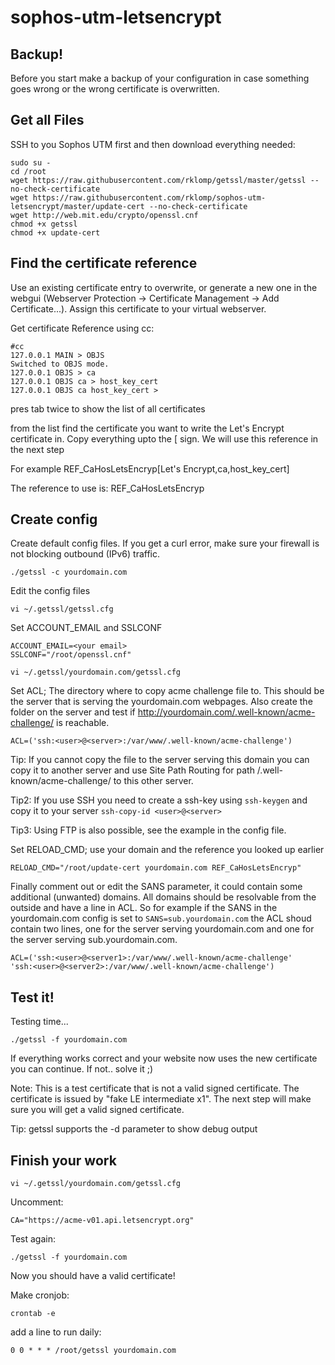 # sophos-utm-letsencrypt

## Backup!
Before you start make a backup of your configuration in case something goes wrong or the wrong certificate is overwritten.


## Get all Files

SSH to you Sophos UTM first and then download everything needed:

```
sudo su -
cd /root
wget https://raw.githubusercontent.com/rklomp/getssl/master/getssl --no-check-certificate
wget https://raw.githubusercontent.com/rklomp/sophos-utm-letsencrypt/master/update-cert --no-check-certificate
wget http://web.mit.edu/crypto/openssl.cnf
chmod +x getssl
chmod +x update-cert
```

## Find the certificate reference

Use an existing certificate entry to overwrite, or generate a new one in the webgui (Webserver Protection -> Certificate Management -> Add Certificate...). Assign this certificate to your virtual webserver.

Get certificate Reference using cc:

```
#cc
127.0.0.1 MAIN > OBJS
Switched to OBJS mode.
127.0.0.1 OBJS > ca
127.0.0.1 OBJS ca > host_key_cert
127.0.0.1 OBJS ca host_key_cert >
```

pres tab twice to show the list of all certificates

from the list find the certificate you want to write the Let's Encrypt certificate in.
Copy everything upto the [ sign. We will use this reference in the next step

For example
REF_CaHosLetsEncryp[Let's Encrypt,ca,host_key_cert] 

The reference to use is: REF_CaHosLetsEncryp

## Create config

Create default config files. If you get a curl error, make sure your firewall is not blocking outbound (IPv6) traffic.

`./getssl -c yourdomain.com`

Edit the config files

`vi ~/.getssl/getssl.cfg`

Set ACCOUNT_EMAIL and SSLCONF
```
ACCOUNT_EMAIL=<your email>
SSLCONF="/root/openssl.cnf"
```

`vi ~/.getssl/yourdomain.com/getssl.cfg`

Set ACL; The directory where to copy acme challenge file to. This should be the server that is serving the yourdomain.com webpages. Also create the folder on the server and test if http://yourdomain.com/.well-known/acme-challenge/ is reachable.

`ACL=('ssh:<user>@<server>:/var/www/.well-known/acme-challenge')`

Tip: If you cannot copy the file to the server serving this domain you can copy it to another server and use Site Path Routing for path /.well-known/acme-challenge/ to this other server.

Tip2: If you use SSH you need to create a ssh-key using `ssh-keygen` and copy it to your server `ssh-copy-id <user>@<server>`

Tip3: Using FTP is also possible, see the example in the config file.

Set RELOAD_CMD; use your domain and the reference you looked up earlier

`RELOAD_CMD="/root/update-cert yourdomain.com REF_CaHosLetsEncryp"`

Finally comment out or edit the SANS parameter, it could contain some additional (unwanted) domains. All domains should be resolvable from the outside and have a line in ACL. So for example if the SANS in the yourdomain.com config is set to `SANS=sub.yourdomain.com` the ACL shoud contain two lines, one for the server serving yourdomain.com and one for the server serving sub.yourdomain.com.

```
ACL=('ssh:<user>@<server1>:/var/www/.well-known/acme-challenge'
'ssh:<user>@<server2>:/var/www/.well-known/acme-challenge')
```


## Test it!
Testing time...

`./getssl -f yourdomain.com`

If everything works correct and your website now uses the new certificate you can continue. If not.. solve it ;)

Note: This is a test certificate that is not a valid signed certificate. The certificate is issued by "fake LE intermediate x1". The next step will make sure you will get a valid signed certificate.

Tip: getssl supports the -d parameter to show debug output

## Finish your work

`vi ~/.getssl/yourdomain.com/getssl.cfg`

Uncomment:

`CA="https://acme-v01.api.letsencrypt.org"`

Test again:

`./getssl -f yourdomain.com`

Now you should have a valid certificate!

Make cronjob:

`crontab -e`

add a line to run daily:

`0 0 * * * /root/getssl yourdomain.com`

